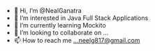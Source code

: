 - 👋 Hi, I’m @NealGanatra
- 👀 I’m interested in Java Full Stack Applications
- 🌱 I’m currently learning Mockito
- 💞️ I’m looking to collaborate on ...
- 📫 How to reach me ...neelg817@gmail.com

<!---
NealGanatra/NealGanatra is a ✨ special ✨ repository because its `README.md` (this file) appears on your GitHub profile.
You can click the Preview link to take a look at your changes.
--->
